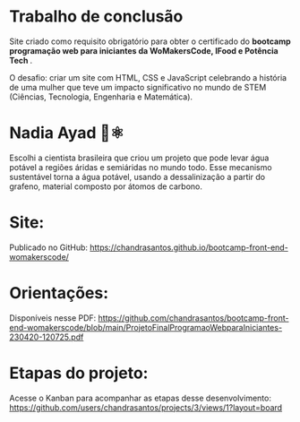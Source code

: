 # Trabalho de conclusão

Site criado como requisito obrigatório para obter o certificado do <b> bootcamp programação web para iniciantes da WoMakersCode, IFood e Potência Tech </b>. 

O desafio: criar um site com HTML, CSS e JavaScript celebrando a história de uma mulher que teve um impacto significativo no mundo de STEM (Ciências, Tecnologia, Engenharia e Matemática).

# Nadia Ayad 🔬⚛️
Escolhi a cientista brasileira que criou um projeto que pode levar água potável a regiões áridas e semiáridas no mundo todo. Esse mecanismo sustentável torna a água potável, usando a dessalinização a partir do grafeno, material composto por átomos de carbono. 

# Site:
Publicado no GitHub: https://chandrasantos.github.io/bootcamp-front-end-womakerscode/

# Orientações: 
Disponíveis nesse PDF: https://github.com/chandrasantos/bootcamp-front-end-womakerscode/blob/main/ProjetoFinalProgramaoWebparaIniciantes-230420-120725.pdf

# Etapas do projeto: 
Acesse o Kanban para acompanhar as etapas desse desenvolvimento: https://github.com/users/chandrasantos/projects/3/views/1?layout=board


